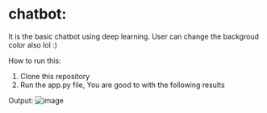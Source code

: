 # chatbot:
It is the basic chatbot using deep learning. User can change the backgroud color also lol :)

How to run this:
1) Clone this repository
2) Run the app.py file, You are good to with the following results

Output:
![image](https://user-images.githubusercontent.com/98869601/232337451-df44e44d-0873-4f7f-abf3-55461c7a6efb.png)
